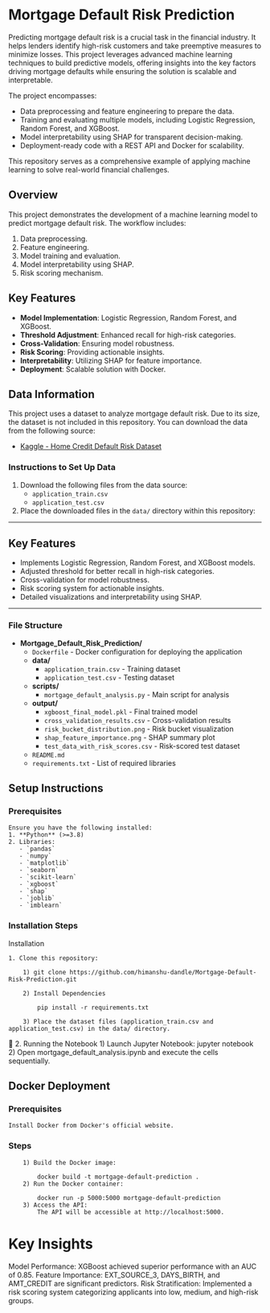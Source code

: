 # **Mortgage Default Risk Prediction**

Predicting mortgage default risk is a crucial task in the financial industry. It helps lenders identify high-risk customers and take preemptive measures to minimize losses. This project leverages advanced machine learning techniques to build predictive models, offering insights into the key factors driving mortgage defaults while ensuring the solution is scalable and interpretable.

The project encompasses:
- Data preprocessing and feature engineering to prepare the data.
- Training and evaluating multiple models, including Logistic Regression, Random Forest, and XGBoost.
- Model interpretability using SHAP for transparent decision-making.
- Deployment-ready code with a REST API and Docker for scalability.

This repository serves as a comprehensive example of applying machine learning to solve real-world financial challenges.

## **Overview**
This project demonstrates the development of a machine learning model to predict mortgage default risk. The workflow includes:
1. Data preprocessing.
2. Feature engineering.
3. Model training and evaluation.
4. Model interpretability using SHAP.
5. Risk scoring mechanism.

## Key Features

- **Model Implementation**: Logistic Regression, Random Forest, and XGBoost.
- **Threshold Adjustment**: Enhanced recall for high-risk categories.
- **Cross-Validation**: Ensuring model robustness.
- **Risk Scoring**: Providing actionable insights.
- **Interpretability**: Utilizing SHAP for feature importance.
- **Deployment**: Scalable solution with Docker.

## **Data Information**

This project uses a dataset to analyze mortgage default risk. Due to its size, the dataset is not included in this repository. You can download the data from the following source:

- [Kaggle - Home Credit Default Risk Dataset](https://www.kaggle.com/c/home-credit-default-risk/data)

### **Instructions to Set Up Data**

1. Download the following files from the data source:
   - `application_train.csv`
   - `application_test.csv`
2. Place the downloaded files in the `data/` directory within this repository:


---

## **Key Features**
- Implements Logistic Regression, Random Forest, and XGBoost models.
- Adjusted threshold for better recall in high-risk categories.
- Cross-validation for model robustness.
- Risk scoring system for actionable insights.
- Detailed visualizations and interpretability using SHAP.

---

### File Structure

- **Mortgage_Default_Risk_Prediction/**
  - `Dockerfile` - Docker configuration for deploying the application
  - **data/**
    - `application_train.csv` - Training dataset
    - `application_test.csv` - Testing dataset
  - **scripts/**
    - `mortgage_default_analysis.py` - Main script for analysis
  - **output/**
    - `xgboost_final_model.pkl` - Final trained model
    - `cross_validation_results.csv` - Cross-validation results
    - `risk_bucket_distribution.png` - Risk bucket visualization
    - `shap_feature_importance.png` - SHAP summary plot
    - `test_data_with_risk_scores.csv` - Risk-scored test dataset
  - `README.md`
  - `requirements.txt` - List of required libraries



## **Setup Instructions**

### **Prerequisites**
	Ensure you have the following installed:
	1. **Python** (>=3.8)
	2. Libraries:
	   - `pandas`
	   - `numpy`
	   - `matplotlib`
	   - `seaborn`
	   - `scikit-learn`
	   - `xgboost`
	   - `shap`
	   - `joblib`
	   - `imblearn`


### **Installation Steps**

Installation

	1. Clone this repository:

		1) git clone https://github.com/himanshu-dandle/Mortgage-Default-Risk-Prediction.git
	
		2) Install Dependencies

			pip install -r requirements.txt
			
		3) Place the dataset files (application_train.csv and application_test.csv) in the data/ directory.
	
	2. Running the Notebook
		1) Launch Jupyter Notebook:
				jupyter notebook
		2) Open mortgage_default_analysis.ipynb and execute the cells sequentially.
		
## Docker Deployment

### Prerequisites
	
	Install Docker from Docker's official website.
	
### Steps
		1) Build the Docker image:

			docker build -t mortgage-default-prediction .
		2) Run the Docker container:

			docker run -p 5000:5000 mortgage-default-prediction
		3) Access the API:
			The API will be accessible at http://localhost:5000.

# Key Insights
Model Performance: XGBoost achieved superior performance with an AUC of 0.85.
Feature Importance: EXT_SOURCE_3, DAYS_BIRTH, and AMT_CREDIT are significant predictors.
Risk Stratification: Implemented a risk scoring system categorizing applicants into low, medium, and high-risk groups.
